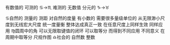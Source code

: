 有数值的 可测的 ♋︎→♏︎
难测的 无数值 分元的 ♑︎→♉︎

♋︎自然的 测量的 测距 对自然的度量
有小数的 需要很多量级单位的
从无限渺小尺度到无线宏大尺度 统一度量衡
整体达成真正一致 在任意尺度上同样生效 同样应用
♍︎圆周中的角 可以无限取键值的闭环
可以取等分 而得到不同应用 不同意义
在周期中取等分 尺规作图
♎︎社会的 自然数 整数
